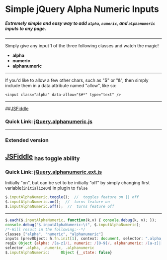 # Simple jQuery Alpha Numeric Inputs

##### Extremely simple and easy way to add `alpha`, `numeric`, and `alphanumeric` inputs to any page.

---

Simply give any input 1 of the three following classes and watch the magic!
 - **alpha**
 - **numeric**
 - **alphanumeric**

---

If you'd like to allow a few other chars, such as "$" or "&", then simply include them in a data attribute named "allow", like so:
 
    <input class="alpha" data-allow="$#*" type="text" />

---

##[JSFiddle](https://jsfiddle.net/SpYk3/yda2cuoz/)
### Quick Link:  [jQuery.alphanumeric.js](https://cdn.rawgit.com/JDMcKinstry/Simple-jQuery-Alpha-Numeric-Inputs/master/jQuery.alphanumeric.js)

---

### Extended version
## [JSFiddle](https://jsfiddle.net/SpYk3/y7f0qLLd/) <sub>has toggle ability</sub>
### Quick Link:  [jQuery.alphanumeric.ext.js](https://cdn.rawgit.com/JDMcKinstry/Simple-jQuery-Alpha-Numeric-Inputs/master/jQuery.alphanumeric.ext.js)
Initially "on", but can be set to be initially "off" by simply changing first variable(`initializeON`) in plugin to `false`

```javascript
$.inputAlphaNumeric.toggle();  //  toggles feature on || off
$.inputAlphaNumeric.on();  //  turns feature on
$.inputAlphaNumeric.off();  //  turns feature off
```

---

```javascript
$.each($.inputAlphaNumeric, function(k,v) { console.debug(k, v); });
console.debug("$.inputAlphaNumeric:\t", $.inputAlphaNumeric);
/*-Will result in the following:--*/
classes ["alpha", "numeric", "alphanumeric"]
inputs [prevObject: h.fn.init[1], context: document, selector: ".alpha, .numeric, .alphanumeric"]
regEx Object {alpha: /[a-z]/i, numeric: /[0-9]/, alphanumeric: /[a-z]|[0-9]/i}
selector .alpha, .numeric, .alphanumeric
$.inputAlphaNumeric:	 Object {__state: false}
```
